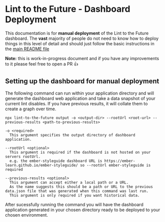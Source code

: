 # Lint to the Future - Dashboard Deployment

This documentation is for **manual deployment** of the Lint to the Future dashboard. The **vast** majority of people do not need to know how to deploy things in this level of detail and should just follow the basic instructions in the [main README file](/README.md)

**Note:** this is work-in-progress document and if you have any improvements to it please feel free to open a PR 👍

## Setting up the dashboard for manual deployment

The following command can run within your application directory and will generate the dashboard web application and take a data snapshot of your current lint disables. If you have previous results, it will collate them to create a graph over time.

```
npx lint-to-the-future output -o <output-dir> --rootUrl <root-url> --previous-results <path-to-previous-results>
```

```
-o <required>
  This argument specifies the output directory of dashboard application.

--rootUrl <optional>
  This argument is required if the dashboard is not hosted on your servers rootUrl.
  e.g. the ember-styleguide dashboard URL is https://ember-learn.github.io/ember-styleguide/ so --rootUrl ember-styleguide is required

--previous-results <optional>
  This argument can accept either a local path or a URL.
  As the name suggests this should be a path or URL to the previous data.json file that was generated when this command was last run.
  This argument is only required if you want historical data.
```

After sucessfully running the command you will have the dashboard application generated in your chosen directory ready to be deployed to your chosen environment.
